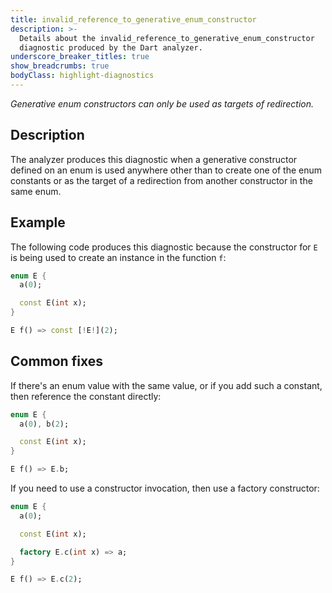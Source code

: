 ```yaml
---
title: invalid_reference_to_generative_enum_constructor
description: >-
  Details about the invalid_reference_to_generative_enum_constructor
  diagnostic produced by the Dart analyzer.
underscore_breaker_titles: true
show_breadcrumbs: true
bodyClass: highlight-diagnostics
---
```


_Generative enum constructors can only be used as targets of redirection._

## Description

The analyzer produces this diagnostic when a generative constructor
defined on an enum is used anywhere other than to create one of the enum
constants or as the target of a redirection from another constructor in
the same enum.

## Example

The following code produces this diagnostic because the constructor for
`E` is being used to create an instance in the function `f`:

```dart
enum E {
  a(0);

  const E(int x);
}

E f() => const [!E!](2);
```

## Common fixes

If there's an enum value with the same value, or if you add such a
constant, then reference the constant directly:

```dart
enum E {
  a(0), b(2);

  const E(int x);
}

E f() => E.b;
```

If you need to use a constructor invocation, then use a factory
constructor:

```dart
enum E {
  a(0);

  const E(int x);

  factory E.c(int x) => a;
}

E f() => E.c(2);
```
